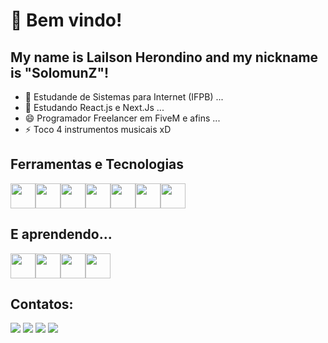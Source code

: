 # 👋 Bem vindo!

## My name is Lailson Herondino and my nickname is "SolomunZ"!

- 🔭 Estudande de Sistemas para Internet (IFPB) ...
- 🌱 Estudando React.js e Next.Js ...
- 😄 Programador Freelancer em FiveM e afins ...
- ⚡ Toco 4 instrumentos musicais xD

## Ferramentas e Tecnologias

<img loading="lazy" src="https://cdn.jsdelivr.net/gh/devicons/devicon@latest/icons/git/git-original.svg" width="40" height="40" /><img loading="lazy" src="https://cdn.jsdelivr.net/gh/devicons/devicon@latest/icons/html5/html5-original.svg" width="40" height="40" /><img loading="lazy" src="https://cdn.jsdelivr.net/gh/devicons/devicon@latest/icons/css3/css3-original.svg" width="40" height="40" /><img loading="lazy" src="https://cdn.jsdelivr.net/gh/devicons/devicon@latest/icons/javascript/javascript-original.svg" width="40" height="40" /><img loading="lazy" src="https://cdn.jsdelivr.net/gh/devicons/devicon@latest/icons/react/react-original.svg" width="40" height="40" /><img loading="lazy" src="https://cdn.jsdelivr.net/gh/devicons/devicon@latest/icons/python/python-original.svg" width="40" height="40" /><img loading="lazy" src="https://cdn.jsdelivr.net/gh/devicons/devicon@latest/icons/lua/lua-original.svg" width="40" height="40" />

## E aprendendo...

<img loading="lazy" src="https://cdn.jsdelivr.net/gh/devicons/devicon@latest/icons/react/react-original.svg" width="40" height="40" /><img loading="lazy" src="https://cdn.jsdelivr.net/gh/devicons/devicon@latest/icons/nodejs/nodejs-original.svg" width="40" height="40" /><img loading="lazy" src="https://cdn.jsdelivr.net/gh/devicons/devicon@latest/icons/nodejs/nodejs-original.svg" width="40" height="40" /><img loading="lazy" src="https://cdn.jsdelivr.net/gh/devicons/devicon@latest/icons/tailwindcss/tailwindcss-original.svg" width="40" height="40" />

## Contatos:

<div>
<a href="https://www.youtube.com/#" target="_blank"><img loading="lazy" src="https://img.shields.io/badge/YouTube-FF0000?style=for-the-badge&logo=youtube&logoColor=white" target="_blank"></a>
<a href="https://instagram.com/nasx" target="_blank"><img loading="lazy" src="https://img.shields.io/badge/-Instagram-%23E4405F?style=for-the-badge&logo=instagram&logoColor=white" target="_blank"></a>
<a href = "mailto:contato@lailson.cloud"><img loading="lazy" src="https://img.shields.io/badge/Gmail-D14836?style=for-the-badge&logo=gmail&logoColor=white" target="_blank"></a>
<a href="https://www.linkedin.com/in/lailsonherondino" target="_blank"><img loading="lazy" src="https://img.shields.io/badge/-LinkedIn-%230077B5?style=for-the-badge&logo=linkedin&logoColor=white" target="_blank"></a>   
</div>

<!---
SolomunZ/SolomunZ is a ✨ special ✨ repository because its `README.md` (this file) appears on your GitHub profile.
You can click the Preview link to take a look at your changes.
--->
